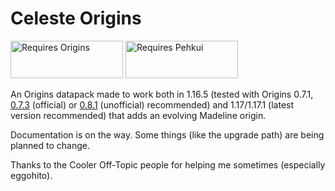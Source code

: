 # Celeste Origins

<a href="https://github.com/apace100/origins-fabric/releases/tag/0.7.3"><img src="https://media.discordapp.net/attachments/817078792463187988/831319512464490496/origins_badge.png" alt="Requires Origins" width="180" height="60" /></a>
<a href="https://www.curseforge.com/minecraft/mc-mods/pehkui"><img src="https://cdn.discordapp.com/attachments/747200097015562250/840039825678663741/pehkui_badge.png" alt="Requires Pehkui" width="180" height="60" /></a>

An Origins datapack made to work both in 1.16.5 (tested with Origins 0.7.1, [0.7.3](https://github.com/apace100/origins-fabric/releases/tag/0.7.3) (official) or [0.8.1](https://github.com/Alluysl/origins-fabric/releases/tag/0.8.1) (unofficial) recommended) and 1.17/1.17.1 (latest version recommended) that adds an evolving Madeline origin.

Documentation is on the way. Some things (like the upgrade path) are being planned to change.

Thanks to the Cooler Off-Topic people for helping me sometimes (especially eggohito).